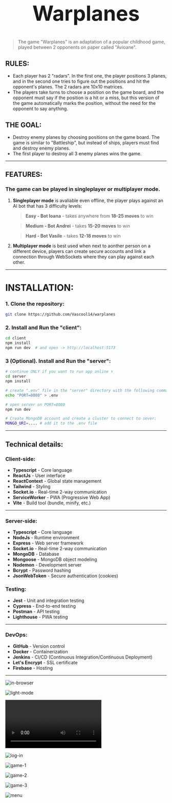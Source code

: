 <h1 style="text-align: center; font-size: 4rem">Warplanes</h1>

> The game "Warplanes" is an adaptation of a popular childhood game, played between 2 opponents on paper called "Avioane".

## RULES:
- Each player has 2 "radars". In the first one, the player positions 3 planes, and in the second one tries to figure out the positions and hit the opponent's planes. The 2 radars are 10x10 matrices.
- The players take turns to choose a position on the game board, and the opponent must say if the position is a hit or a miss, but this version of the game automatically marks the position, without the need for the opponent to say anything.

## THE GOAL:
- Destroy enemy planes by choosing positions on the game board. The game is similar to "Battleship", but instead of ships, players must find and destroy enemy planes.
- The first player to destroy all 3 enemy planes wins the game.

___

## FEATURES:

### The game can be played in singleplayer or multiplayer mode. 
1. **Singleplayer mode** is avaliable even offline, the player plays against an AI bot that has 3 difficulty levels: 
    > **Easy - Bot Ioana**  - takes anywhere from **18-25 moves** to win

    > **Medium - Bot Andrei** - takes **15-20 moves** to win

    > **Hard - Bot Vasile**  - takes **12-18 moves** to win  

2. **Multiplayer mode** is best used when next to aonther person on a different device, players can create secure accounts and link a connection through WebSockets where they can play against each other.

___

# INSTALLATION:

### 1. Clone the repository:  

```bash
git clone https://github.com/Vascool14/warplanes
```

### 2. Install and Run the "client":

```bash
cd client
npm install
npm run dev  # and open -> http://localhost:5173
```

### 3 (Optional). Install and Run the "server":

```bash
# continue ONLY if you want to run app online ⬇️
cd server
npm install

# create ".env" file in the "server" directory with the following command:
echo "PORT=8080" > .env

# open server on PORT=8080
npm run dev 

# Create MongoDB account and create a cluster to connect to sever:
MONGO_URI=.... # add it to the .env file
```
___

## Technical details:

<h3>Client-side:</h3>

- **Typescript** - Core language
- **ReactJs** - User interface
- **ReactContext** - Global state management
- **Tailwind** - Styling
- **Socket.io** - Real-time 2-way communication
- **ServiceWorker** - PWA (Progressive Web App)
- **Vite** - Build tool (bundle, minify, etc.)

---
<h3>Server-side:</h3>

- **Typescript** - Core language
- **NodeJs** - Runtime environment
- **Express** - Web server framework
- **Socket.io** - Real-time 2-way communication
- **MongoDB** - Database
- **Mongoose** - MongoDB object modeling
- **Nodemon** - Development server
- **Bcrypt** - Password hashing
- **JsonWebToken** - Secure authentication (cookies)

<h3>Testing:</h3>

- **Jest** - Unit and integration testing
- **Cypress** - End-to-end testing
- **Postman** - API testing
- **Lighthouse** - PWA testing

___

<h3>DevOps:</h3>

- **GitHub** - Version control
- **Docker** - Containerization
- **Jenkins** - CI/CD (Continuous Integration/Continuous Deployment)
- **Let's Encrypt** - SSL certificate
- **Firebase** - Hosting


___


![in-browser](./screenshots/in-browser.png)

![light-mode](./screenshots/light-mode.png)

![recording](./screenshots/pwa-recording.mov)

![log-in](./screenshots/log-in.png)

![game-1](https://lh3.googleusercontent.com/fife/ALs6j_Hm6ZKCH60DnOLr-tp1Vp4VcA6TyCbq7NXfeJKqdrLelC_x2740aqHtDPZJgkYzUwG6a4vBMLBFaGvYRh1Xr9HKLfulwoT3IYtoDia85PCiIwBpf2V-3Pn-38J_wut7iFAnEzmGsU7E0M7jpbwoKlbFfCTT7LMbyXvXlltFO29MTVk3YX_wx_YpBgKKKXBNSFv5HCh_iaL7QhTpir04kDY6ZRFIVse2J8fV9W2PsGd0hYC9TGouG9kPoytzZmwUEb1nNEPYzmevFDv7nW19yQS0V-3uE-NVHX1Ch4_1t6G_on9dBbF-dkyjWQmA-c8ky94d05h9XaLbxgznyBXIpT2p6w3QCArYMdfsNLGu09kKDqYMkFGTFckoc_ORpT9nRYM4WG54klB8Q5Xq3YV1AJCw8xBn3tAVAL3OsncnceqEijPq3cmdpcA_qJzw7ESGMpQ1ghFIhf7rORuRce0VmYtAT5zGTBSIsP_VAeHFFmTbu-Od_cV_QUvXr-m9dTF8qwRJgYbDKx_JqgfrMCEoMlmCZ4WUUFWMvWfnNUdsmM0Ohh_ae1XEXkyox5K7Nb4YbmaqlSLN1rbY8NF3O8HQxXSeGRdNALy3jnCwM1LLaYDg3MYBlcUfGE9LSa_r10S5I7CDt97Vdeun9Afqj4THrln-l9gCtCi531DmzymwFjkjm38EWEC3pWQv9i0iBG9D4LMaBWPt_sr5nlQ4yemyoQXdoSsdZT5vtBSxrYFa423yaNUE3CZj6-dgTPIvIio0g6T_8h16nZQ_rDPdEFevuDnpBiBV4NvKStu9_3paOrVDW0u3oblYGEix0reGiugpmbp6OWdQrxRghrsmH2q_kwJZyuSyoAlC-7FnUNfMr6Ac2hgVpX_QklIsOnubMytbId1wbGrzjjwODd8VhUuoXg_OC-Kk3b6VBZA2U6oMTjcIKdd_KwHyjkJvazkcKga9Ir5akzuws1G4HQlfWwRO9vl-rHWaxpcDTaBt5ZST-jp8W3dQDEE9iUTMU7mslJ8sSxzIgOVpD-QwIriY91xGMDyGW929rHDvwjMgZudDIq0wsvGsjcWccZniuB_XnkaVLe5w2v5Jm_BcYH2tZRB-zfLc0tRaCyK9TIEZlwPSNjWiKWtrdI-WN1vzss7hQIeZ6Yp27Kzr8LihhvSEDvQGviyja_m-k0_Qd9f0DVqF0Gof8lLlOyplsBcpk6GRuWW_KO1_vuZfLzeE50LYkHIAhZMq9696wdas7jyFwMg6KY7uJh6paEWBvZGG-8HNf38QJahM9SVadiAfcoGYXSfLMRQEo5OGmzw9DEJ8m1P2eejEdWctgbdJmji7whtKlRMN_zDV0oiBWoqENg-RGeJorBt1ZiMpfLh6l3oyR-OddVivLZJSqTDh_3vAH_etk7nOTU6IYRj--FFjpfGKL-e2DMRk5Tuswp7MnrdUx8G5QJPNJwwMup6OjDPsPgcAn4O64bCpZa2_FMj9ZT-6mV-GWxKGU0TzjSrH9-6kwHYxdOv7qMD5GywhIE0fgAeZL7w3Ss0=w1044-h1664)

![game-2](./screenshots/game-2.png)

![game-3](./screenshots/game-3.png)

![menu](./screenshots/menu.png)
